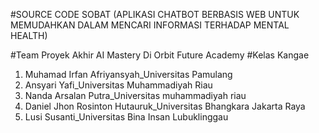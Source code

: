 #SOURCE CODE
SOBAT (APLIKASI CHATBOT BERBASIS WEB UNTUK MEMUDAHKAN DALAM MENCARI INFORMASI TERHADAP MENTAL HEALTH)


#Team Proyek Akhir AI Mastery Di Orbit Future Academy
#Kelas Kangae
1. Muhamad Irfan Afriyansyah_Universitas Pamulang
2. Ansyari Yafi_Universitas Muhammadiyah Riau
3. Nanda Arsalan Putra_Universitas muhammadiyah riau
4. Daniel Jhon Rosinton Hutauruk_Universitas Bhangkara Jakarta Raya
4. Lusi Susanti_Universitas Bina Insan Lubuklinggau


